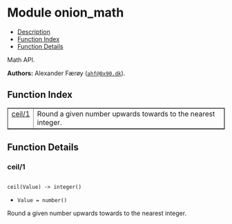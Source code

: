 

# Module onion_math #
* [Description](#description)
* [Function Index](#index)
* [Function Details](#functions)

Math API.

__Authors:__ Alexander Færøy ([`ahf@0x90.dk`](mailto:ahf@0x90.dk)).

<a name="index"></a>

## Function Index ##


<table width="100%" border="1" cellspacing="0" cellpadding="2" summary="function index"><tr><td valign="top"><a href="#ceil-1">ceil/1</a></td><td>Round a given number upwards towards to the nearest integer.</td></tr></table>


<a name="functions"></a>

## Function Details ##

<a name="ceil-1"></a>

### ceil/1 ###

<pre><code>
ceil(Value) -&gt; integer()
</code></pre>

<ul class="definitions"><li><code>Value = number()</code></li></ul>

Round a given number upwards towards to the nearest integer.


